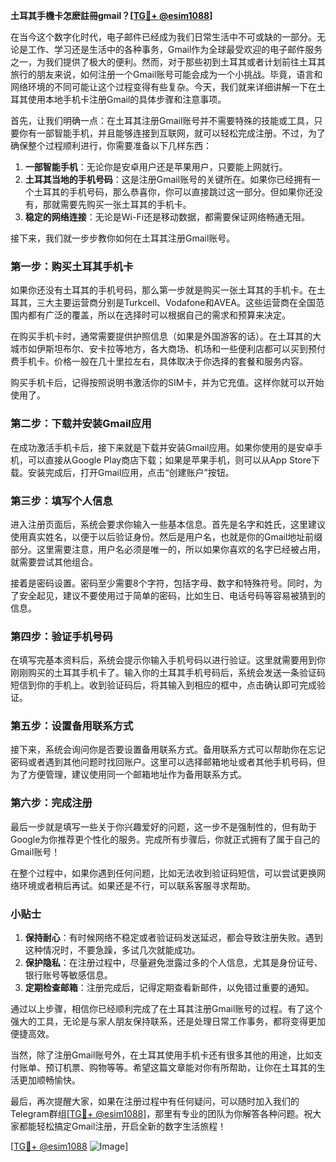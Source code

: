 **土耳其手機卡怎麽註冊gmail？[[TG💪+ @esim1088](https://t.me/s/esim1088)]**

在当今这个数字化时代，电子邮件已经成为我们日常生活中不可或缺的一部分。无论是工作、学习还是生活中的各种事务，Gmail作为全球最受欢迎的电子邮件服务之一，为我们提供了极大的便利。然而，对于那些初到土耳其或者计划前往土耳其旅行的朋友来说，如何注册一个Gmail账号可能会成为一个小挑战。毕竟，语言和网络环境的不同可能让这个过程变得有些复杂。今天，我们就来详细讲解一下在土耳其使用本地手机卡注册Gmail的具体步骤和注意事项。

首先，让我们明确一点：在土耳其注册Gmail账号并不需要特殊的技能或工具，只要你有一部智能手机，并且能够连接到互联网，就可以轻松完成注册。不过，为了确保整个过程顺利进行，你需要准备以下几样东西：

1. **一部智能手机**：无论你是安卓用户还是苹果用户，只要能上网就行。
2. **土耳其当地的手机号码**：这是注册Gmail账号的关键所在。如果你已经拥有一个土耳其的手机号码，那么恭喜你，你可以直接跳过这一部分。但如果你还没有，那就需要先购买一张土耳其的手机卡。
3. **稳定的网络连接**：无论是Wi-Fi还是移动数据，都需要保证网络畅通无阻。

接下来，我们就一步步教你如何在土耳其注册Gmail账号。

### 第一步：购买土耳其手机卡

如果你还没有土耳其的手机号码，那么第一步就是购买一张土耳其的手机卡。在土耳其，三大主要运营商分别是Turkcell、Vodafone和AVEA。这些运营商在全国范围内都有广泛的覆盖，所以在选择时可以根据自己的需求和预算来决定。

在购买手机卡时，通常需要提供护照信息（如果是外国游客的话）。在土耳其的大城市如伊斯坦布尔、安卡拉等地方，各大商场、机场和一些便利店都可以买到预付费手机卡。价格一般在几十里拉左右，具体取决于你选择的套餐和服务内容。

购买手机卡后，记得按照说明书激活你的SIM卡，并为它充值。这样你就可以开始使用了。

### 第二步：下载并安装Gmail应用

在成功激活手机卡后，接下来就是下载并安装Gmail应用。如果你使用的是安卓手机，可以直接从Google Play商店下载；如果是苹果手机，则可以从App Store下载。安装完成后，打开Gmail应用，点击“创建账户”按钮。

### 第三步：填写个人信息

进入注册页面后，系统会要求你输入一些基本信息。首先是名字和姓氏，这里建议使用真实姓名，以便于以后验证身份。然后是用户名，也就是你的Gmail地址前缀部分。这里需要注意，用户名必须是唯一的，所以如果你喜欢的名字已经被占用，就需要尝试其他组合。

接着是密码设置。密码至少需要8个字符，包括字母、数字和特殊符号。同时，为了安全起见，建议不要使用过于简单的密码，比如生日、电话号码等容易被猜到的信息。

### 第四步：验证手机号码

在填写完基本资料后，系统会提示你输入手机号码以进行验证。这里就需要用到你刚刚购买的土耳其手机卡了。输入你的土耳其手机号码后，系统会发送一条验证码短信到你的手机上。收到验证码后，将其输入到相应的框中，点击确认即可完成验证。

### 第五步：设置备用联系方式

接下来，系统会询问你是否要设置备用联系方式。备用联系方式可以帮助你在忘记密码或者遇到其他问题时找回账户。这里可以选择邮箱地址或者其他手机号码，但为了方便管理，建议使用同一个邮箱地址作为备用联系方式。

### 第六步：完成注册

最后一步就是填写一些关于你兴趣爱好的问题，这一步不是强制性的，但有助于Google为你推荐更个性化的服务。完成所有步骤后，你就正式拥有了属于自己的Gmail账号！

在整个过程中，如果你遇到任何问题，比如无法收到验证码短信，可以尝试更换网络环境或者稍后再试。如果还是不行，可以联系客服寻求帮助。

### 小贴士

1. **保持耐心**：有时候网络不稳定或者验证码发送延迟，都会导致注册失败。遇到这种情况时，不要急躁，多试几次就能成功。
2. **保护隐私**：在注册过程中，尽量避免泄露过多的个人信息，尤其是身份证号、银行账号等敏感信息。
3. **定期检查邮箱**：注册完成后，记得定期查看新邮件，以免错过重要的通知。

通过以上步骤，相信你已经顺利完成了在土耳其注册Gmail账号的过程。有了这个强大的工具，无论是与家人朋友保持联系，还是处理日常工作事务，都将变得更加便捷高效。

当然，除了注册Gmail账号外，在土耳其使用手机卡还有很多其他的用途，比如支付账单、预订机票、购物等等。希望这篇文章能对你有所帮助，让你在土耳其的生活更加顺畅愉快。

最后，再次提醒大家，如果在注册过程中有任何疑问，可以随时加入我们的Telegram群组[[TG💪+ @esim1088](https://t.me/s/esim1088)]，那里有专业的团队为你解答各种问题。祝大家都能轻松搞定Gmail注册，开启全新的数字生活旅程！

[[TG💪+ @esim1088](https://t.me/s/esim1088) ![Image](https://i.postimg.cc/4NQfJmqS/Snipaste-2025-05-13-00-14-12.png)]